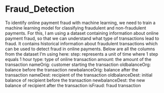# Fraud_Detection
To identify online payment fraud with machine learning, we need to train a machine learning model for classifying fraudulent and non-fraudulent payments.
For this, I am using a dataset containing information about online payment fraud, so that we can understand what type of transactions lead to fraud. It contains historical information about fraudulent transactions which can be used to detect fraud in online payments.
Below are all the columns from the dataset I’m using here:
step: represents a unit of time where 1 step equals 1 hour
type: type of online transaction
amount: the amount of the transaction
nameOrig: customer starting the transaction
oldbalanceOrg: balance before the transaction
newbalanceOrig: balance after the transaction
nameDest: recipient of the transaction
oldbalanceDest: initial balance of recipient before the transaction
newbalanceDest: the new balance of recipient after the transaction
isFraud: fraud transaction
